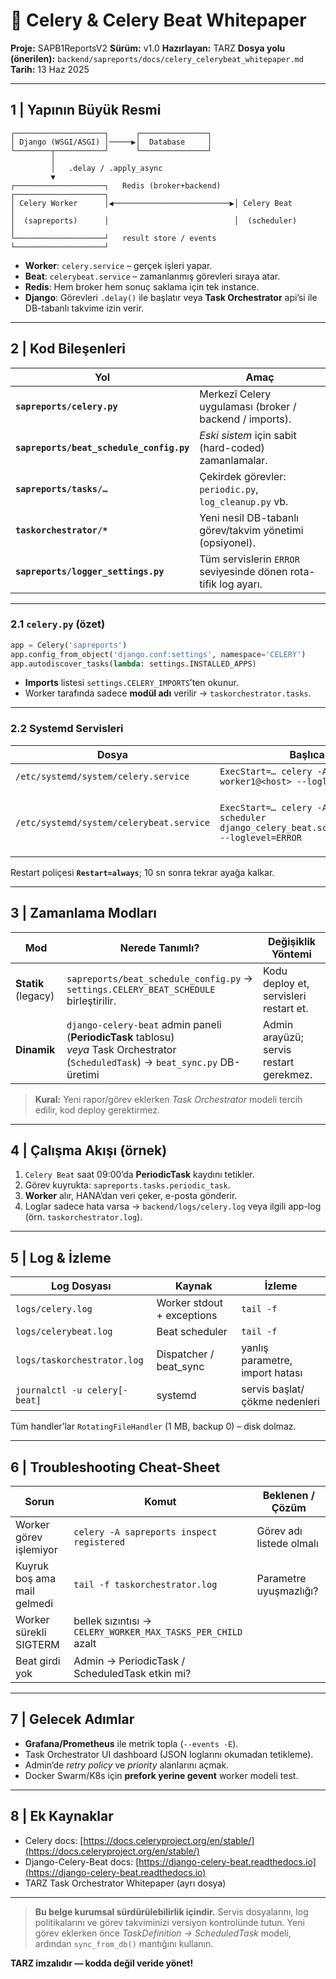 # 📄 Celery & Celery Beat Whitepaper

**Proje:** SAPB1ReportsV2
**Sürüm:** v1.0
**Hazırlayan:** TARZ
**Dosya yolu (önerilen):** `backend/sapreports/docs/celery_celerybeat_whitepaper.md`
**Tarih:** 13 Haz 2025

---

## 1 | Yapının Büyük Resmi

```
┌────────────────────┐      ┌───────────────┐
│ Django (WSGI/ASGI) │─────▶│  Database     │
└────────┬───────────┘      └───────────────┘
         │
         │   .delay / .apply_async
         ▼
┌────────────────────┐   Redis (broker+backend)   ┌────────────────────┐
│ Celery Worker      │◀──────────────────────────▶│ Celery Beat        │
│  (sapreports)      │                            │  (scheduler)       │
└────────────────────┘   result store / events    └────────────────────┘
```

* **Worker**: `celery.service` – gerçek işleri yapar.
* **Beat**: `celerybeat.service` – zamanlanmış görevleri sıraya atar.
* **Redis**: Hem broker hem sonuç saklama için tek instance.
* **Django**: Görevleri `.delay()` ile başlatır veya **Task Orchestrator** api’si ile DB-tabanlı takvime izin verir.

---

## 2 | Kod Bileşenleri

| Yol                                      | Amaç                                                            |
| ---------------------------------------- | --------------------------------------------------------------- |
| **`sapreports/celery.py`**               | Merkezî Celery uygulaması (broker / backend / imports).         |
| **`sapreports/beat_schedule_config.py`** | *Eski sistem* için sabit (hard-coded) zamanlamalar.             |
| **`sapreports/tasks/…`**                 | Çekirdek görevler: `periodic.py`, `log_cleanup.py` vb.          |
| **`taskorchestrator/*`**                 | Yeni nesil DB-tabanlı görev/takvim yönetimi (opsiyonel).        |
| **`sapreports/logger_settings.py`**      | Tüm servislerin `ERROR` seviyesinde dönen rota-tifik log ayarı. |

---

### 2.1 `celery.py` (özet)

```python
app = Celery('sapreports')
app.config_from_object('django.conf:settings', namespace='CELERY')
app.autodiscover_tasks(lambda: settings.INSTALLED_APPS)
```

* **Imports** listesi `settings.CELERY_IMPORTS`’ten okunur.
* Worker tarafında sadece **modül adı** verilir → `taskorchestrator.tasks`.

---

### 2.2 Systemd Servisleri

| Dosya                                    | Başlıca Parametreler                                                                                                 | Açıklama                                            |
| ---------------------------------------- | -------------------------------------------------------------------------------------------------------------------- | --------------------------------------------------- |
| `/etc/systemd/system/celery.service`     | `ExecStart=… celery -A sapreports worker -n worker1@<host> --loglevel=ERROR`                                         | Prefork 8 süreç, `logs/celery.log`                  |
| `/etc/systemd/system/celerybeat.service` | `ExecStart=… celery -A sapreports beat --scheduler django_celery_beat.schedulers:DatabaseScheduler --loglevel=ERROR` | Beat her yeniden başlatıldığında DB-takvimini okur. |

Restart poliçesi **`Restart=always`**; 10 sn sonra tekrar ayağa kalkar.

---

## 3 | Zamanlama Modları

| Mod                 | Nerede Tanımlı?                                                                                                                         | Değişiklik Yöntemi                      |
| ------------------- | --------------------------------------------------------------------------------------------------------------------------------------- | --------------------------------------- |
| **Statik** (legacy) | `sapreports/beat_schedule_config.py` → `settings.CELERY_BEAT_SCHEDULE` birleştirilir.                                                   | Kodu deploy et, servisleri restart et.  |
| **Dinamik**         | `django-celery-beat` admin paneli (**PeriodicTask** tablosu) <br>*veya* Task Orchestrator (`ScheduledTask`) → `beat_sync.py` DB-üretimi | Admin arayüzü; servis restart gerekmez. |

> **Kural:** Yeni rapor/görev eklerken *Task Orchestrator* modeli tercih edilir, kod deploy gerektirmez.

---

## 4 | Çalışma Akışı (örnek)

1. `Celery Beat` saat 09:00’da **PeriodicTask** kaydını tetikler.
2. Görev kuyrukta: `sapreports.tasks.periodic_task`.
3. **Worker** alır, HANA’dan veri çeker, e-posta gönderir.
4. Loglar sadece hata varsa → `backend/logs/celery.log` veya ilgili app-log (örn. `taskorchestrator.log`).

---

## 5 | Log & İzleme

| Log Dosyası                   | Kaynak                     | İzleme                          |
| ----------------------------- | -------------------------- | ------------------------------- |
| `logs/celery.log`             | Worker stdout + exceptions | `tail -f`                       |
| `logs/celerybeat.log`         | Beat scheduler             | `tail -f`                       |
| `logs/taskorchestrator.log`   | Dispatcher / beat\_sync    | yanlış parametre, import hatası |
| `journalctl -u celery[-beat]` | systemd                    | servis başlat/çökme nedenleri   |

Tüm handler’lar `RotatingFileHandler` (1 MB, backup 0) – disk dolmaz.

---

## 6 | Troubleshooting Cheat-Sheet

| Sorun                       | Komut                                                        | Beklenen / Çözüm         |
| --------------------------- | ------------------------------------------------------------ | ------------------------ |
| Worker görev işlemiyor      | `celery -A sapreports inspect registered`                    | Görev adı listede olmalı |
| Kuyruk boş ama mail gelmedi | `tail -f taskorchestrator.log`                               | Parametre uyuşmazlığı?   |
| Worker sürekli SIGTERM      | bellek sızıntısı → `CELERY_WORKER_MAX_TASKS_PER_CHILD` azalt |                          |
| Beat girdi yok              | Admin → PeriodicTask / ScheduledTask etkin mi?               |                          |

---

## 7 | Gelecek Adımlar

* **Grafana/Prometheus** ile metrik topla (`--events -E`).
* Task Orchestrator UI dashboard (JSON loglarını okumadan tetikleme).
* Admin’de *retry policy* ve *priority* alanlarını açmak.
* Docker Swarm/K8s için **prefork yerine gevent** worker modeli test.

---

## 8 | Ek Kaynaklar

* Celery docs: [https://docs.celeryproject.org/en/stable/](https://docs.celeryproject.org/en/stable/)
* Django-Celery-Beat docs: [https://django-celery-beat.readthedocs.io](https://django-celery-beat.readthedocs.io)
* TARZ Task Orchestrator Whitepaper (ayrı dosya)

---

> **Bu belge kurumsal sürdürülebilirlik içindir.**
> Servis dosyalarını, log politikalarını ve görev takviminizi versiyon kontrolünde tutun.
> Yeni görev eklerken önce *TaskDefinition → ScheduledTask* modeli, ardından `sync_from_db()` mantığını kullanın.

**TARZ imzalıdır — kodda değil veride yönet!**
